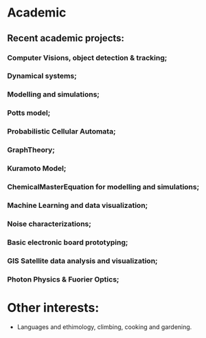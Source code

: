 # Academic

## Recent academic projects:

### Computer Visions, object detection & tracking;
### Dynamical systems;
### Modelling and simulations;
### Potts model;
### Probabilistic Cellular Automata;
### GraphTheory;
### Kuramoto Model;
### ChemicalMasterEquation for modelling and simulations;
### Machine Learning and data visualization;
### Noise characterizations;
### Basic electronic board prototyping;
### GIS Satellite data analysis and visualization;
### Photon Physics & Fuorier Optics;

# Other interests:

- Languages and ethimology, climbing, cooking and gardening.
